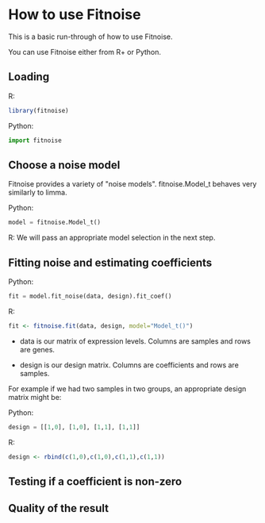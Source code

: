 
How to use Fitnoise
===

This is a basic run-through of how to use Fitnoise.

You can use Fitnoise either from R+ or Python.


Loading
---

R:

```R
library(fitnoise)
```

Python:

```python
import fitnoise
```

Choose a noise model
---

Fitnoise provides a variety of "noise models". fitnoise.Model_t behaves very similarly to limma.

Python:

```python
model = fitnoise.Model_t()
```

R: We will pass an appropriate model selection in the next step.


Fitting noise and estimating coefficients
---

Python:

```python
fit = model.fit_noise(data, design).fit_coef()
```

R:
```R
fit <- fitnoise.fit(data, design, model="Model_t()")
```

* data is our matrix of expression levels. Columns are samples and rows are genes.

* design is our design matrix. Columns are coefficients and rows are samples.

For example if we had two samples in two groups, an appropriate design matrix might be:

Python:

```python
design = [[1,0], [1,0], [1,1], [1,1]]
```

R:

```R
design <- rbind(c(1,0),c(1,0),c(1,1),c(1,1))
```


Testing if a coefficient is non-zero
---


Quality of the result
---


